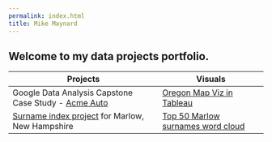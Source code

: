 ```yaml
---
permalink: index.html
title: Mike Maynard
---
```

## Welcome to my data projects portfolio.

| Projects   | Visuals   |
| ------------ | ------------ | 
| Google Data Analysis Capstone Case Study - [Acme Auto](capstone/) | [Oregon Map Viz in Tableau](capstone/visuals/buy.html) |
| [Surname index project](marlow/) for Marlow, New Hampshire |  [Top 50 Marlow surnames word cloud](marlow/cloud.html) |

